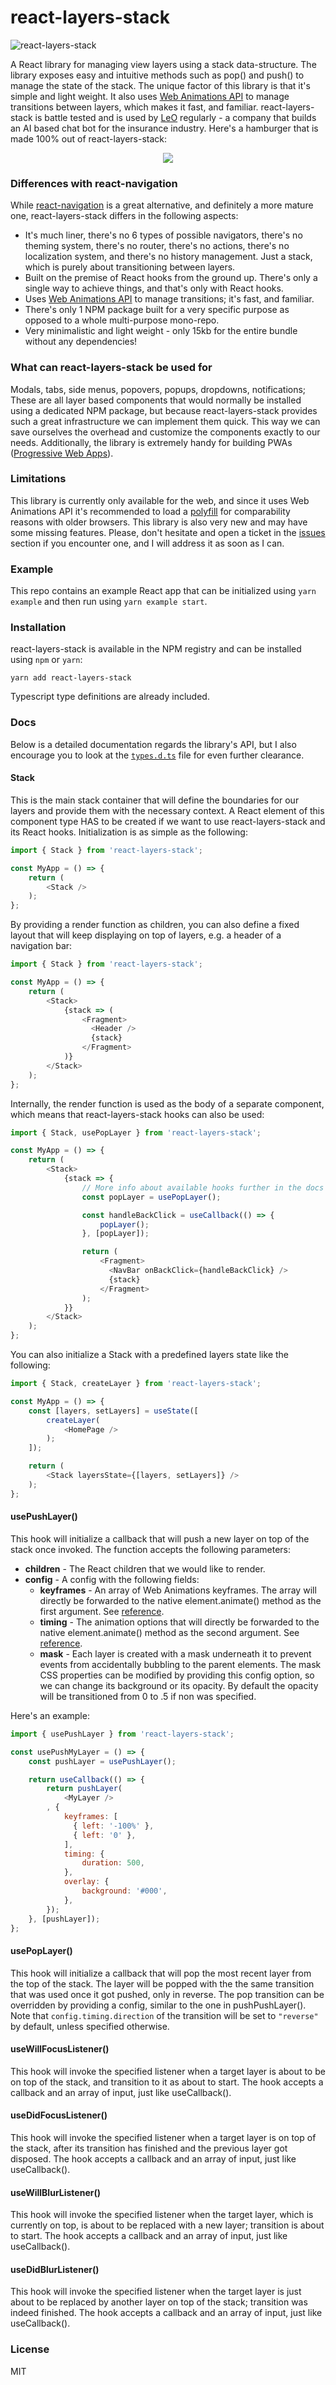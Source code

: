 # react-layers-stack

![react-layers-stack](https://circleci.com/gh/DAB0mB/react-layers-stack.svg)

A React library for managing view layers using a stack data-structure. The library exposes easy and intuitive methods such as pop() and push() to manage the state of the stack. The unique factor of this library is that it's simple and light weight. It also uses [Web Animations API](https://developer.mozilla.org/en-US/docs/Web/API/Web_Animations_API) to manage transitions between layers, which makes it fast, and familiar. react-layers-stack is battle tested and is used by [LeO](https://www.meetleo.com/) regularly - a company that builds an AI based chat bot for the insurance industry. Here's a hamburger that is made 100% out of react-layers-stack:

<p align="center">
  <img src="https://user-images.githubusercontent.com/7648874/94342277-b7ee6080-0018-11eb-9344-3cbe5bedcfdc.gif">
</p>

### Differences with react-navigation

While [react-navigation](https://reactnavigation.org/) is a great alternative, and definitely a more mature one, react-layers-stack differs in the following aspects:

- It's much liner, there's no 6 types of possible navigators, there's no theming system, there's no router, there's no actions, there's no localization system, and there's no history management. Just a stack, which is purely about transitioning between layers.
- Built on the premise of React hooks from the ground up. There's only a single way to achieve things, and that's only with React hooks.
- Uses [Web Animations API](https://developer.mozilla.org/en-US/docs/Web/API/Web_Animations_API) to manage transitions; it's fast, and familiar.
- There's only 1 NPM package built for a very specific purpose as opposed to a whole multi-purpose mono-repo.
- Very minimalistic and light weight - only 15kb for the entire bundle without any dependencies!

### What can react-layers-stack be used for

Modals, tabs, side menus, popovers, popups, dropdowns, notifications; These are all layer based components that would normally be installed using a dedicated NPM package, but because react-layers-stack provides such a great infrastructure we can implement them quick. This way we can save ourselves the overhead and customize the components exactly to our needs. Additionally, the library is extremely handy for building PWAs ([Progressive Web Apps](https://web.dev/progressive-web-apps/)).

### Limitations

This library is currently only available for the web, and since it uses Web Animations API it's recommended to load a [polyfill](https://github.com/web-animations/web-animations-js) for comparability reasons with older browsers. This library is also very new and may have some missing features. Please, don't hesitate and open a ticket in the [issues](https://github.com/DAB0mB/react-layers-stack/issues) section if you encounter one, and I will address it as soon as I can.

### Example

This repo contains an example React app that can be initialized using `yarn example` and then run using `yarn example start`.

### Installation

react-layers-stack is available in the NPM registry and can be installed using `npm` or `yarn`:

    yarn add react-layers-stack

Typescript type definitions are already included.

### Docs

Below is a detailed documentation regards the library's API, but I also encourage you to look at the [`types.d.ts`](/types.d.ts) file for even further clearance.

#### Stack

This is the main stack container that will define the boundaries for our layers and provide them with the necessary context. A React element of this component type HAS to be created if we want to use react-layers-stack and its React hooks. Initialization is as simple as the following:

```js
import { Stack } from 'react-layers-stack';

const MyApp = () => {
    return (
        <Stack />
    );
};
```

By providing a render function as children, you can also define a fixed layout that will keep displaying on top of layers, e.g. a header of a navigation bar:

```js
import { Stack } from 'react-layers-stack';

const MyApp = () => {
    return (
        <Stack>
            {stack => (
                <Fragment>
                  <Header />
                  {stack}
                </Fragment>
            )}
        </Stack>
    );
};
```

Internally, the render function is used as the body of a separate component, which means that react-layers-stack hooks can also be used:

```js
import { Stack, usePopLayer } from 'react-layers-stack';

const MyApp = () => {
    return (
        <Stack>
            {stack => {
                // More info about available hooks further in the docs section
                const popLayer = usePopLayer();

                const handleBackClick = useCallback(() => {
                    popLayer();
                }, [popLayer]);

                return (
                    <Fragment>
                      <NavBar onBackClick={handleBackClick} />
                      {stack}
                    </Fragment>
                );
            }}
        </Stack>
    );
};
```

You can also initialize a Stack with a predefined layers state like the following:

```js
import { Stack, createLayer } from 'react-layers-stack';

const MyApp = () => {
    const [layers, setLayers] = useState([
        createLayer(
            <HomePage />
        );
    ]);

    return (
        <Stack layersState={[layers, setLayers]} />
    );
};
```

#### usePushLayer()

This hook will initialize a callback that will push a new layer on top of the stack once invoked. The function accepts the following parameters:

- **children** - The React children that we would like to render.
- **config** - A config with the following fields:
    + **keyframes** - An array of Web Animations keyframes. The array will directly be forwarded to the native element.animate() method as the first argument. See [reference](https://developer.mozilla.org/en-US/docs/Web/API/Element/animate).
    + **timing** - The animation options that will directly be forwarded to the native element.animate() method as the second argument. See [reference](https://developer.mozilla.org/en-US/docs/Web/API/Element/animate).
    + **mask** - Each layer is created with a mask underneath it to prevent events from accidentally bubbling to the parent elements. The mask CSS properties can be modified by providing this config option, so we can change its background or its opacity. By default the opacity will be transitioned from 0 to .5 if non was specified.

Here's an example:

```js
import { usePushLayer } from 'react-layers-stack';

const usePushMyLayer = () => {
    const pushLayer = usePushLayer();

    return useCallback(() => {
        return pushLayer(
            <MyLayer />
        , {
            keyframes: [
              { left: '-100%' },
              { left: '0' },
            ],
            timing: {
                duration: 500,
            },
            overlay: {
                background: '#000',
            },
        });
    }, [pushLayer]);
};
```

#### usePopLayer()

This hook will initialize a callback that will pop the most recent layer from the top of the stack. The layer will be popped with the the same transition that was used once it got pushed, only in reverse. The pop transition can be overridden by providing a config, similar to the one in pushPushLayer(). Note that `config.timing.direction` of the transition will be set to `"reverse"` by default, unless specified otherwise.

#### useWillFocusListener()

This hook will invoke the specified listener when a target layer is about to be on top of the stack, and transition to it as about to start. The hook accepts a callback and an array of input, just like useCallback().

#### useDidFocusListener()

This hook will invoke the specified listener when a target layer is on top of the stack, after its transition has finished and the previous layer got disposed. The hook accepts a callback and an array of input, just like useCallback().

#### useWillBlurListener()

This hook will invoke the specified listener when the target layer, which is currently on top, is about to be replaced with a new layer; transition is about to start. The hook accepts a callback and an array of input, just like useCallback().

#### useDidBlurListener()

This hook will invoke the specified listener when the target layer is just about to be replaced by another layer on top of the stack; transition was indeed finished. The hook accepts a callback and an array of input, just like useCallback().

### License

MIT
